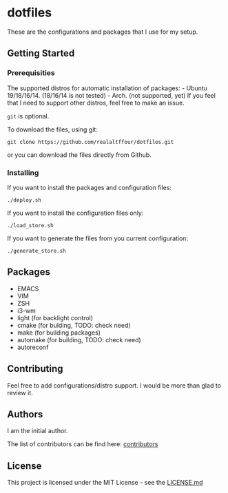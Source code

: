 # dotfiles

These are the configurations and packages that I use for my setup.

## Getting Started

### Prerequisities

The supported distros for automatic installation of packages:
    - Ubuntu 19/18/16/14. (18/16/14 is not tested)
    - Arch. (not supported, yet)
    If you feel that I need to support other distros, feel free to make an issue.

```git``` is optional.

To download the files, using git:

```
git clone https://github.com/realaltffour/dotfiles.git
```

or you can download the files directly from Github.

### Installing

If you want to install the packages and configuration files:

```
./deploy.sh
```

If you want to install the configuration files only:

```
./load_store.sh
```

If you want to generate the files from you current configuration:

```
./generate_store.sh
```

## Packages
   * EMACS
   * VIM
   * ZSH
   * i3-wm
   * light (for backlight control)
   * cmake (for bulding, TODO: check need)
   * make (for building packages)
   * automake (for building, TODO: check need)
   * autoreconf


##  Contributing

Feel free to add configurations/distro support. I would be more than glad to review it.

## Authors

I am the initial author.

The list of contributors can be find here:  [contributors](https://github.com/realaltffour/dotfiles/contributors.md)

## License

This project is licensed under the MIT License - see the [LICENSE.md](https://github.com/realaltffour/dotfiles/LICENSE.md)
